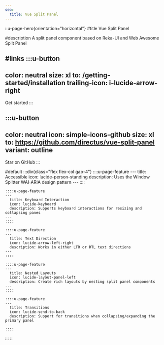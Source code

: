 ```yaml
---
seo:
  title: Vue Split Panel
---
```


::u-page-hero{orientation="horizontal"}
#title
Vue Split Panel

#description
A split panel component based on Reka-UI and Web Awesome Split Panel

#links
  :::u-button
  ---
  color: neutral
  size: xl
  to: /getting-started/installation
  trailing-icon: i-lucide-arrow-right
  ---
  Get started
  :::

  :::u-button
  ---
  color: neutral
  icon: simple-icons-github
  size: xl
  to: https://github.com/directus/vue-split-panel
  variant: outline
  ---
  Star on GitHub
  :::

#default
  :::div{class="flex flex-col gap-4"}
    ::::u-page-feature
    ---
      title: Accessible
      icon: lucide-person-standing
      description: Uses the Window Splitter WAI-ARIA design pattern
    ---
    ::::

    ::::u-page-feature
    ---
      title: Keyboard Interaction
      icon: lucide-keyboard
      description: Supports keyboard interactions for resizing and collapsing panes
    ---
    ::::
    
    ::::u-page-feature
    ---
      title: Text Direction
      icon: lucide-arrow-left-right
      description: Works in either LTR or RTL text directions
    ---
    ::::

    ::::u-page-feature
    ---
      title: Nested Layouts
      icon: lucide-layout-panel-left
      description: Create rich layouts by nesting split panel components
    ---
    ::::

    ::::u-page-feature
    ---
      title: Transitions
      icon: lucide-send-to-back
      description: Support for transitions when collapsing/expanding the primary panel
    ---
    ::::
  :::
::

